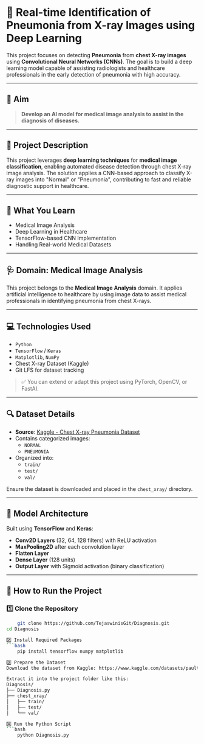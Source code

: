 # 🧠 Real-time Identification of Pneumonia from X-ray Images using Deep Learning

This project focuses on detecting **Pneumonia** from **chest X-ray images** using **Convolutional Neural Networks (CNNs)**. The goal is to build a deep learning model capable of assisting radiologists and healthcare professionals in the early detection of pneumonia with high accuracy.

---

## 🎯 Aim

> **Develop an AI model for medical image analysis to assist in the diagnosis of diseases.**

---

## 📝 Project Description

This project leverages **deep learning techniques** for **medical image classification**, enabling automated disease detection through chest X-ray image analysis. The solution applies a CNN-based approach to classify X-ray images into "Normal" or "Pneumonia", contributing to fast and reliable diagnostic support in healthcare.

---

## 🧠 What You Learn

- Medical Image Analysis
- Deep Learning in Healthcare
- TensorFlow-based CNN Implementation
- Handling Real-world Medical Datasets

---

## 🩺 Domain: Medical Image Analysis

This project belongs to the **Medical Image Analysis** domain. It applies artificial intelligence to healthcare by using image data to assist medical professionals in identifying pneumonia from chest X-rays.

---

## 💻 Technologies Used

- `Python`
- `TensorFlow` / `Keras`
- `Matplotlib`, `NumPy`
- Chest X-ray Dataset (Kaggle)
- Git LFS for dataset tracking

> ✅ You can extend or adapt this project using PyTorch, OpenCV, or FastAI.

---

## 🔍 Dataset Details

- **Source**: [Kaggle - Chest X-ray Pneumonia Dataset](https://www.kaggle.com/datasets/paultimothymooney/chest-xray-pneumonia)
- Contains categorized images:
  - `NORMAL`
  - `PNEUMONIA`
- Organized into:
  - `train/`
  - `test/`
  - `val/`

Ensure the dataset is downloaded and placed in the `chest_xray/` directory.

---

## 🧪 Model Architecture

Built using **TensorFlow** and **Keras**:
- **Conv2D Layers** (32, 64, 128 filters) with ReLU activation
- **MaxPooling2D** after each convolution layer
- **Flatten Layer**
- **Dense Layer** (128 units)
- **Output Layer** with Sigmoid activation (binary classification)

---

## 🚀 How to Run the Project

### 1️⃣ Clone the Repository
```bash
    git clone https://github.com/TejaswinisGit/Diagnosis.git
cd Diagnosis

2️⃣ Install Required Packages
```bash
    pip install tensorflow numpy matplotlib

3️⃣ Prepare the Dataset
Download the dataset from Kaggle: https://www.kaggle.com/datasets/paultimothymooney/chest-xray-pneumonia

Extract it into the project folder like this:
Diagnosis/
├── Diagnosis.py
├── chest_xray/
│   ├── train/
│   ├── test/
│   └── val/

4️⃣ Run the Python Script
```bash
    python Diagnosis.py

